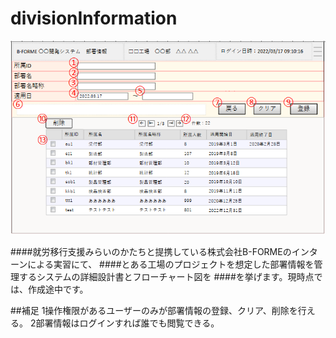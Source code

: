 # divisionInformation

![株式会社B-FORMEの部署情報の管理画面](images/部署情報_画面.PNG "busyo")

####就労移行支援みらいのかたちと提携している株式会社B-FORMEのインターンによる実習にて、
####とある工場のプロジェクトを想定した部署情報を管理するシステムの詳細設計書とフローチャート図を
####を挙げます。現時点では、作成途中です。

##補足
1操作権限があるユーザーのみが部署情報の登録、クリア、削除を行える。
2部署情報はログインすれば誰でも閲覧できる。

